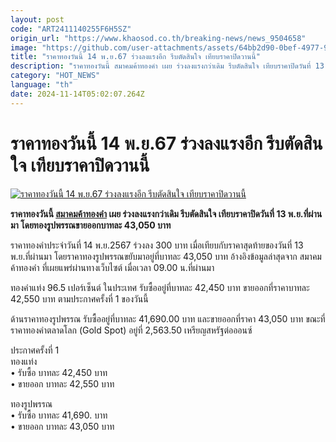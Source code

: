 ```yaml
---
layout: post
code: "ART2411140255F6H5SZ"
origin_url: "https://www.khaosod.co.th/breaking-news/news_9504658"
image: "https://github.com/user-attachments/assets/64bb2d90-0bef-4977-9b67-8fc3e7acb4ae"
title: "ราคาทองวันนี้ 14 พ.ย.67 ร่วงลงแรงอีก รีบตัดสินใจ เทียบราคาปิดวานนี้"
description: "ราคาทองวันนี้ สมาคมค้าทองคำ เผย ร่วงลงแรงกว่าเดิม รีบตัดสินใจ เทียบราคาปิดวันที่ 13 พ.ย.ที่ผ่านมา โดยทองรูปพรรณขายออกบาทละ 43,050 บาท"
category: "HOT_NEWS"
language: "th"
date: 2024-11-14T05:02:07.264Z
---
```


# ราคาทองวันนี้ 14 พ.ย.67 ร่วงลงแรงอีก รีบตัดสินใจ เทียบราคาปิดวานนี้

[![ราคาทองวันนี้ 14 พ.ย.67 ร่วงลงแรงอีก รีบตัดสินใจ เทียบราคาปิดวานนี้](https://www.khaosod.co.th/wpapp/uploads/2024/11/gold-price-today-10.jpg "ราคาทองวันนี้ 14 พ.ย.67 ร่วงลงแรงอีก รีบตัดสินใจ เทียบราคาปิดวานนี้")](https://www.khaosod.co.th/wpapp/uploads/2024/11/gold-price-today-10.jpg)

**ราคาทองวันนี้ [สมาคมค้าทองคำ](https://www.goldtraders.or.th/) เผย ร่วงลงแรงกว่าเดิม รีบตัดสินใจ เทียบราคาปิดวันที่ 13 พ.ย.ที่ผ่านมา โดยทองรูปพรรณขายออกบาทละ 43,050 บาท**

ราคาทองคำประจำวันที่ 14 พ.ย.2567 ร่วงลง 300 บาท เมื่อเทียบกับราคาสุดท้ายของวันที่ 13 พ.ย.ที่ผ่านมา โดยราคาทองรูปพรรณขยับมาอยู่ที่บาทละ 43,050 บาท อ้างอิงข้อมูลล่าสุดจาก สมาคมค้าทองคำ ที่เผยแพร่ผ่านทางเว็บไซต์ เมื่อเวลา 09.00 น.ที่ผ่านมา

ทองคำแท่ง 96.5 เปอร์เซ็นต์ ในประเทศ รับซื้ออยู่ที่บาทละ 42,450 บาท ขายออกที่ราคาบาทละ 42,550 บาท ตามประกาศครั้งที่ 1 ของวันนี้

ด้านราคาทองรูปพรรณ รับซื้ออยู่ที่บาทละ 41,690.00 บาท และขายออกที่ราคา 43,050 บาท ขณะที่ราคาทองคำตลาดโลก (Gold Spot) อยู่ที่ 2,563.50 เหรียญสหรัฐต่อออนซ์

ประกาศครั้งที่ 1  
ทองแท่ง  
• รับซื้อ บาทละ 42,450 บาท  
• ขายออก บาทละ 42,550 บาท

ทองรูปพรรณ  
• รับซื้อ บาทละ 41,690. บาท  
• ขายออก บาทละ 43,050 บาท